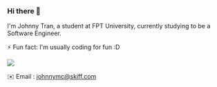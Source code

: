 ### Hi there 👋
I'm Johnny Tran, a student at FPT University, currently studying to be a Software Engineer.

⚡ Fun fact: I'm usually coding for fun :D


<div>
<img src="https://github-readme-stats.vercel.app/api?username=johnnymc2001&show_icons=true&theme=merko" />
</div>


✉️ Email : johnnymc@skiff.com
